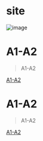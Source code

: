 # site

![image](http://www.jeanwilmotte.it/wp-content/uploads/2009/05/Drapeau-France.jpg)

# A1-A2

> A1-A2

[A1-A2](https://drive.google.com/file/d/1Jz1d7OLWgqx-i4ZBsCuN7fjujSYWo_Yr/view?usp=sharing)

# A1-A2

> A1-A2

[A1-A2]()
